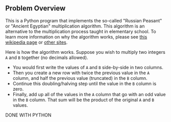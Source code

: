 ## Problem Overview
This is a Python program that implements the so-called "Russian Peasant" or "Ancient Egyptian" multiplication algorithm.  This algorithm is an alternative to the multiplication process taught in elementary school. To learn more information on why the algorithm works, please see [this wikipedia page](http://en.wikipedia.org/wiki/Ancient_Egyptian_multiplication) or [other sites](http://www.cut-the-knot.org/Curriculum/Algebra/PeasantMultiplication.shtml).

Here is how the algorithm works. Suppose you wish to multiply two integers ``A`` and ``B`` together (no decimals allowed). 

* You would first write the values of ``A`` and ``B`` side-by-side in two columns.
* Then you create a new row with twice the previous value in the ``A`` column, and half the previous value (truncated) in the ``B`` column.
*  Continue this doubling/halving step until the value in the ``B`` column is zero.
*  Finally, add up all of the values in the ``A`` column that go with an odd value in the ``B`` column.  That sum will be the product of the original ``A`` and ``B`` values.

DONE WITH PYTHON